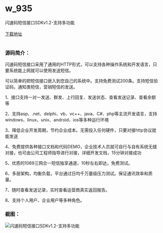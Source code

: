 # w_935
闪速码短信接口SDKv1.2-支持多功能
<br/></br>
[下载地址](https://www.uuid2.com/935.html "下载地址")
<br/></br>
<h3>源码简介：</h3>
<p>闪速码短信接口采用了通用的HTTP形式，可以支持各种操作系统和开发语言，只要系统能上网就可以使用发送短信。<p>
<p>可以简单的把短信接口嵌入到您自己的系统中。支持免费测试200条。支持短信验证码，通知类短信，营销短信的发送。<p>
<p>1、接口支持一对一发送、群发、上行回复、发送状态、查看发送记录、查看余额等<p>
<p>2、支持asp、.net、delphi、vb、vc++、java、C#、php等主流开发语言，支持windows、linux、unix、android、ios等多种运行环境<p>
<p>3、降低企业开发周期，节约企业成本。无需投入任何硬件，只要对接http协议就能发送<p>
<p>4、免费提供各种接口文档和代码DEMO，企业技术人员就可自行与自有系统无缝对接，也可由公司工程师指导进行对接，详细开发文档，15分钟对接成功<p>
<p>5、优质的1069三网合一短信独享通道，10秒左右即达，免费测试。<p>
<p>6、多层架构，均衡负载，平台通过日均千万量级压力测试。保证通讯效率和质量。<p>
<p>7、随时查看发送记录，实时查看运营商真实返回报告。<p>
<p>8、支持个人用户、企业用户等多种角色。<p>
<h3>截图：</h3>
<img src="https://www.uuid2.com/wp-content/uploads/img/202105/4a99354646.jpg" alt="闪速码短信接口SDKv1.2-支持多功能">
